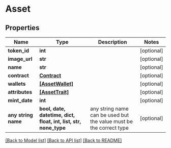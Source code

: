 # Asset


## Properties
Name | Type | Description | Notes
------------ | ------------- | ------------- | -------------
**token_id** | **int** |  | [optional] 
**image_url** | **str** |  | [optional] 
**name** | **str** |  | [optional] 
**contract** | [**Contract**](Contract.md) |  | [optional] 
**wallets** | [**[AssetWallet]**](AssetWallet.md) |  | [optional] 
**attributes** | [**[AssetTrait]**](AssetTrait.md) |  | [optional] 
**mint_date** | **int** |  | [optional] 
**any string name** | **bool, date, datetime, dict, float, int, list, str, none_type** | any string name can be used but the value must be the correct type | [optional]

[[Back to Model list]](../README.md#documentation-for-models) [[Back to API list]](../README.md#documentation-for-api-endpoints) [[Back to README]](../README.md)


